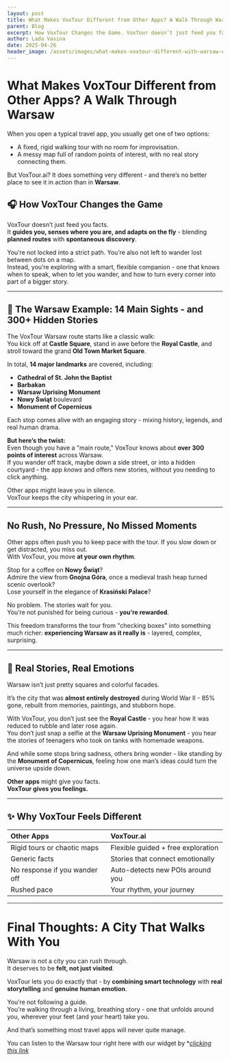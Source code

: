 ```yaml
---
layout: post
title: What Makes VoxTour Different from Other Apps? A Walk Through Warsaw
parent: Blog
excerpt: How VoxTour Changes the Game. VoxTour doesn’t just feed you facts. It guides you, senses where you are, and adapts on the fly - blending planned routes with spontaneous discovery.
author: Lada Vasina
date: 2025-04-26
header_image: /assets/images/what-makes-voxtour-different-with-warsaw-example.jpg
---
```

# What Makes VoxTour Different from Other Apps? A Walk Through Warsaw

When you open a typical travel app, you usually get one of two options:
- A fixed, rigid walking tour with no room for improvisation.
- A messy map full of random points of interest, with no real story connecting them.

But VoxTour.ai? It does something very different - and there’s no better place to see it in action than in **Warsaw**.

## 🎧 How VoxTour Changes the Game

VoxTour doesn’t just feed you facts.  
It **guides you, senses where you are, and adapts on the fly** - blending **planned routes** with **spontaneous discovery**.

You’re not locked into a strict path. You’re also not left to wander lost between dots on a map.  
Instead, you’re exploring with a smart, flexible companion - one that knows when to speak, when to let you wander, and how to turn every corner into part of a bigger story.

---

## 📍 The Warsaw Example: 14 Main Sights - and 300+ Hidden Stories

The VoxTour Warsaw route starts like a classic walk:  
You kick off at **Castle Square**, stand in awe before the **Royal Castle**, and stroll toward the grand **Old Town Market Square**.

In total, **14 major landmarks** are covered, including:
- **Cathedral of St. John the Baptist**
- **Barbakan**
- **Warsaw Uprising Monument**
- **Nowy Świąt** boulevard
- **Monument of Copernicus**

Each stop comes alive with an engaging story - mixing history, legends, and real human drama.

**But here’s the twist:**  
Even though you have a "main route," VoxTour knows about **over 300 points of interest** across Warsaw.  
If you wander off track, maybe down a side street, or into a hidden courtyard - the app *knows* and offers new stories, without you needing to click anything.

Other apps might leave you in silence.  
VoxTour keeps the city whispering in your ear.

---

## No Rush, No Pressure, No Missed Moments

Other apps often push you to keep pace with the tour. If you slow down or get distracted, you miss out.  
With VoxTour, you move **at your own rhythm**.

Stop for a coffee on **Nowy Świąt**?  
Admire the view from **Gnojna Góra**, once a medieval trash heap turned scenic overlook?  
Lose yourself in the elegance of **Krasiński Palace**?

No problem. The stories wait for you.  
You’re not punished for being curious - **you’re rewarded**.

This freedom transforms the tour from "checking boxes" into something much richer: **experiencing Warsaw as it really is** - layered, complex, surprising.

---

## 🌟 Real Stories, Real Emotions

Warsaw isn’t just pretty squares and colorful facades.

It’s the city that was **almost entirely destroyed** during World War II - 85% gone, rebuilt from memories, paintings, and stubborn hope.

With VoxTour, you don’t just see the **Royal Castle** - you hear how it was reduced to rubble and later rose again.  
You don’t just snap a selfie at the **Warsaw Uprising Monument** - you hear the stories of teenagers who took on tanks with homemade weapons.

And while some stops bring sadness, others bring wonder - like standing by the **Monument of Copernicus**, feeling how one man’s ideas could turn the universe upside down.

**Other apps** might give you facts.  
**VoxTour gives you feelings.**

---

## ✨ Why VoxTour Feels Different

| Other Apps | VoxTour.ai |
|:---|:---|
| Rigid tours or chaotic maps | Flexible guided + free exploration |
| Generic facts | Stories that connect emotionally |
| No response if you wander off | Auto-detects new POIs around you |
| Rushed pace | Your rhythm, your journey |

---

# Final Thoughts: A City That Walks With You

Warsaw is not a city you can rush through.  
It deserves to be **felt, not just visited**.

VoxTour lets you do exactly that - by **combining smart technology** with **real storytelling** and **genuine human emotion**.

You’re not following a guide.  
You’re walking through a living, breathing story - one that unfolds around you, wherever your feet (and your heart) take you.

And that’s something most travel apps will never quite manage. 

You can listen to the Warsaw tour right here with our widget by **[clicking this link](https://widget.voxtour.ai/?apiKey=96f5b69a-6f16-4b36-ae05-b85a7dd728a6&tourId=a7e8e723-7fc6-4efa-83e7-dd77c5f025d9&locale=en&fullScreen=true&fullScreenTriggerable=false)*

